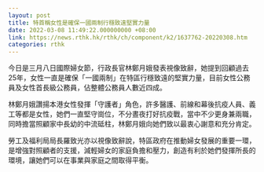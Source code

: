 ```yaml
---
layout: post
title: 特首稱女性是確保一國兩制行穩致遠堅實力量
date: 2022-03-08 11:49:22.000000000 +08:00
link: https://news.rthk.hk/rthk/ch/component/k2/1637762-20220308.htm
categories: rthk
---
```


今日是三月八日國際婦女節，行政長官林鄭月娥發表視像致辭，她提到回顧過去25年，女性一直是確保「一國兩制」在特區行穩致遠的堅實力量，目前女性公務員及女性首長級公務員，佔整體公務員人數近四成。

林鄭月娥讚揚本港女性發揮「守護者」角色，許多醫護、前線和幕後抗疫人員、義工等都是女性，她們一直堅守崗位，不分晝夜打好抗疫戰，當中不少更身兼兩職，同時擔當照顧家中長幼的中流砥柱，林鄭月娥向她們致以最衷心謝意和充分肯定。

勞工及福利局局長羅致光亦以視像致辭說，特區政府在推動婦女發展的重要一環，是增強對照顧者的支援，減輕婦女的家庭負擔和壓力，創造有利於她們發揮所長的環境，讓她們可以在事業與家庭之間取得平衡。
